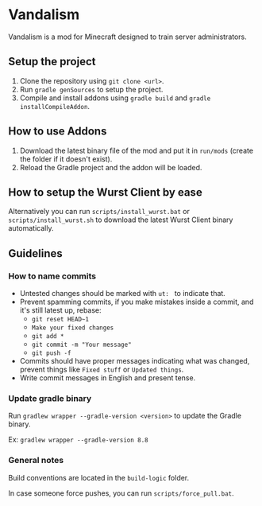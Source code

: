 # Vandalism

Vandalism is a mod for Minecraft designed to train server administrators.

## Setup the project

1. Clone the repository using ``git clone <url>``.
2. Run ``gradle genSources`` to setup the project.
3. Compile and install addons using ``gradle build`` and ``gradle installCompileAddon``.

## How to use Addons

1. Download the latest binary file of the mod and put it in ``run/mods`` (create the folder if it doesn't exist).
2. Reload the Gradle project and the addon will be loaded.

## How to setup the Wurst Client by ease

Alternatively you can run ``scripts/install_wurst.bat`` or ``scripts/install_wurst.sh`` to download the latest Wurst
Client binary automatically.

## Guidelines

### How to name commits

- Untested changes should be marked with ``ut: `` to indicate that. <!--- Fr fr $$ -->
- Prevent spamming commits, if you make mistakes inside a commit, and it's still latest up, rebase:
  - ``git reset HEAD~1``
  - ``Make your fixed changes``
  - ``git add *``
  - ```git commit -m "Your message"```
  - ``git push -f``
- Commits should have proper messages indicating what was changed, prevent things like ```Fixed stuff``` or ```Updated things```.
- Write commit messages in English and present tense.

### Update gradle binary
Run ``gradlew wrapper --gradle-version <version>`` to update the Gradle binary.

Ex: ``gradlew wrapper --gradle-version 8.8``

### General notes
Build conventions are located in the ``build-logic`` folder.

In case someone force pushes, you can run ``scripts/force_pull.bat``.